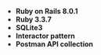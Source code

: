 - **Ruby on Rails 8.0.1**
- **Ruby 3.3.7**
- **SQLite3**
- **Interactor pattern**
- **Postman API collection**